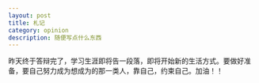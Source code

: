 ```yaml
---
layout: post
title: 札记
category: opinion
description: 随便写点什么东西 
---
```


昨天终于答辩完了，学习生涯即将告一段落，即将开始新的生活方式。要做好准备，要自己努力成为想成为的那一类人，靠自己，约束自己。加油！！
